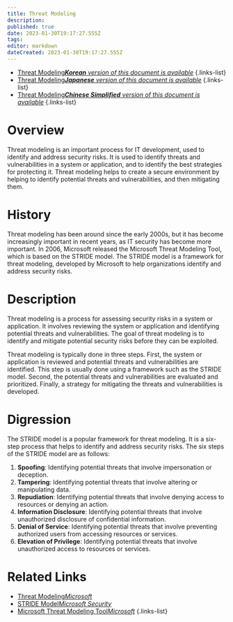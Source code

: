 ```yaml
---
title: Threat Modeling
description: 
published: true
date: 2023-01-30T19:17:27.555Z
tags: 
editor: markdown
dateCreated: 2023-01-30T19:17:27.555Z
---
```


- [Threat Modeling***Korean** version of this document is available*](/ko/Knowledge-base/Dictionary/threat-modeling)
{.links-list}
- [Threat Modeling***Japanese** version of this document is available*](/ja/Knowledge-base/Dictionary/threat-modeling)
{.links-list}
- [Threat Modeling***Chinese Simplified** version of this document is available*](/zh/Knowledge-base/Dictionary/threat-modeling)
{.links-list}


# Overview

Threat modeling is an important process for IT development, used to identify and address security risks. It is used to identify threats and vulnerabilities in a system or application, and to identify the best strategies for protecting it. Threat modeling helps to create a secure environment by helping to identify potential threats and vulnerabilities, and then mitigating them.

# History

Threat modeling has been around since the early 2000s, but it has become increasingly important in recent years, as IT security has become more important. In 2006, Microsoft released the Microsoft Threat Modeling Tool, which is based on the STRIDE model. The STRIDE model is a framework for threat modeling, developed by Microsoft to help organizations identify and address security risks.

# Description

Threat modeling is a process for assessing security risks in a system or application. It involves reviewing the system or application and identifying potential threats and vulnerabilities. The goal of threat modeling is to identify and mitigate potential security risks before they can be exploited.

Threat modeling is typically done in three steps. First, the system or application is reviewed and potential threats and vulnerabilities are identified. This step is usually done using a framework such as the STRIDE model. Second, the potential threats and vulnerabilities are evaluated and prioritized. Finally, a strategy for mitigating the threats and vulnerabilities is developed.

# Digression

The STRIDE model is a popular framework for threat modeling. It is a six-step process that helps to identify and address security risks. The six steps of the STRIDE model are as follows:

1. **Spoofing**: Identifying potential threats that involve impersonation or deception.
2. **Tampering**: Identifying potential threats that involve altering or manipulating data.
3. **Repudiation**: Identifying potential threats that involve denying access to resources or denying an action.
4. **Information Disclosure**: Identifying potential threats that involve unauthorized disclosure of confidential information.
5. **Denial of Service**: Identifying potential threats that involve preventing authorized users from accessing resources or services.
6. **Elevation of Privilege**: Identifying potential threats that involve unauthorized access to resources or services.

# Related Links

- [Threat Modeling*Microsoft*](https://www.microsoft.com/en-us/securityengineering/threatmodeling)
- [STRIDE Model*Microsoft Security*](https://docs.microsoft.com/en-us/previous-versions/tn-archive/cc753501(v=technet.10))
- [Microsoft Threat Modeling Tool*Microsoft*](https://www.microsoft.com/en-us/securityengineering/mtmt)
{.links-list}